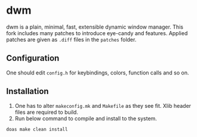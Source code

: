 # dwm
dwm is a plain, minimal, fast, extensible dynamic window manager. This fork
includes many patches to introduce eye-candy and features. Applied patches are
given as `.diff` files in the `patches` folder.

## Configuration
One should edit `config.h` for keybindings, colors, function calls and so on.

## Installation
1. One has to alter `makeconfig.mk` and `Makefile` as they see fit. Xlib header
   files are required to build.
2. Run below command to compile and install to the system.

```sh
doas make clean install
```
